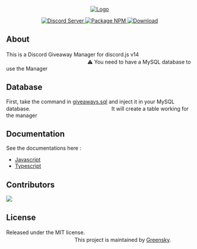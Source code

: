 <p align="center">
  <a href="X">
    <img src="https://i.imgur.com/2pKN1Qt.png" alt="Logo">
  </a>

<p align="center">
  <a href="https://discord.gg/NjsmxpnyXg">
    <img src="https://discordapp.com/api/guilds/974703720380133457/widget.png?style=shield" alt="Discord Server">
  </a>
 <a href="https://www.npmjs.com/package/discordjs-giveaways">
    <img src="https://img.shields.io/npm/v/discordjs-giveaways" alt="Package NPM">
  </a>
 <a href="https://github.com/Greensky-gs/GiveawayManager/releases">
    <img src="https://img.shields.io/github/downloads/Greensky-gs/GiveawayManager/total" alt="Download">
</a>

## About

This is a Discord Giveaway Manager for discord.js v14ㅤㅤㅤㅤㅤㅤㅤㅤㅤㅤㅤㅤㅤㅤㅤㅤㅤㅤㅤㅤㅤㅤㅤㅤㅤㅤㅤㅤ:warning: You need to have a MySQL database to use the Manager
  
## Database

First, take the command in [giveaways.sql](./giveaways.sql) and inject it in your MySQL database.ㅤㅤㅤㅤㅤㅤㅤㅤㅤㅤㅤㅤㅤㅤㅤㅤㅤIt will create a table working for the manager

## Documentation

See the documentations here :

* [Javascript](./docJS.md)
* [Typescript](./docTS.md)

## Contributors

<a href="https://github.com/Greensky-gs/GiveawayManager/graphs/contributors">
  <img src="https://contrib.rocks/image?repo=Greensky-gs/GiveawayManager" />
</a>

## License

Released under the MIT license.ㅤㅤㅤㅤㅤㅤㅤㅤㅤㅤㅤㅤㅤㅤㅤㅤㅤㅤㅤㅤㅤㅤㅤㅤㅤㅤㅤㅤㅤㅤㅤㅤㅤㅤㅤㅤ  This project is maintained by [Greensky](https://github.com/Greensky-gs).
